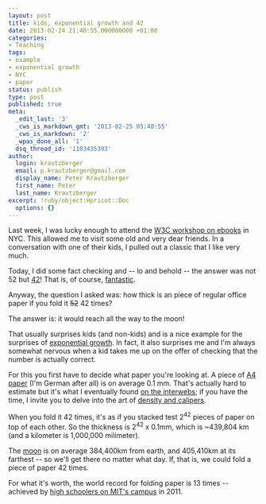 ```yaml
---
layout: post
title: kids, exponential growth and 42
date: 2013-02-24 21:40:55.000000000 +01:00
categories:
- Teaching
tags:
- example
- exponential growth
- NYC
- paper
status: publish
type: post
published: true
meta:
  _edit_last: '3'
  _cws_is_markdown_gmt: '2013-02-25 05:40:55'
  _cws_is_markdown: '2'
  _wpas_done_all: '1'
  dsq_thread_id: '1103435393'
author:
  login: krautzberger
  email: p.krautzberger@gmail.com
  display_name: Peter Krautzberger
  first_name: Peter
  last_name: Krautzberger
excerpt: !ruby/object:Hpricot::Doc
  options: {}
---
```


Last week, I was lucky enough to attend the [W3C workshop on ebooks](http://www.w3.org/2012/08/electronic-books/) in NYC. This allowed me to visit some old and very dear friends. In a conversation with one of their kids, I pulled out a classic that I like very much.

Today, I did some fact checking and -- lo and behold -- the answer was not 52 but [42](https://en.wikipedia.org/wiki/42_(number))! That is, of course, [fantastic](https://en.wikipedia.org/wiki/Answer_to_The_Ultimate_Question_of_Life,_the_Universe,_and_Everything#Answer_to_the_Ultimate_Question_of_Life.2C_the_Universe.2C_and_Everything_.2842.29).

Anyway, the question I asked was: how thick is an piece of regular office paper if you fold it <del>52</del> 42 times?

The answer is: it would reach all the way to the moon!

That usually surprises kids (and non-kids) and is a nice example for the surprises of [exponential growth](https://en.wikipedia.org/wiki/Exponential_growth#Exponential_stories). In fact, it also surprises me and I'm always somewhat nervous when a kid takes me up on the offer of checking that the number is actually correct.

For this you first have to decide what paper you're looking at. A piece of [A4 paper](https://en.wikipedia.org/wiki/Paper_size#A_series) (I'm German after all) is on average 0.1 mm. That's actually hard to estimate but it's what I eventually found [on the interwebs](http://hypertextbook.com/facts/2001/JuliaSherlis.shtml); if you have the time, I invite you to delve into the art of [density and calipers](https://en.wikipedia.org/wiki/Paper_density#Caliper).

When you fold it 42 times, it's as if you stacked <span>test</span> $2^{42}$ pieces of paper on top of each other. So the thickness is $2^{42}$ x 0.1mm, which is ~439,804 km (and a kilometer is 1,000,000 milimeter).

The [moon](https://en.wikipedia.org/wiki/Moon) is on average 384,400km from earth, and 405,410km at its farthest -- so we'll get there no matter what day. If, that is, we could fold a piece of paper 42 times.

For what it's worth, the world record for folding paper is 13 times -- achieved by [high schoolers on MIT's campus](http://www.boston.com/yourtown/news/cambridge/2011/12/toilet_paper_used_to_break_pap.html) in 2011.